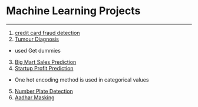 # Machine Learning Projects
---
1. [credit card fraud detection](Credit_Card_Fraud_Detection.ipynb)
2. [Tumour Diagnosis](Tumour_diagnosis.ipynb) 
* used Get dummies
3. [Big Mart Sales Prediction](Big_mart_sales_prediction.ipynb)
4. [Startup Profit Prediction](Git_project_Lum.ipynb)
* One hot encoding method is used in categorical values
5. [Number Plate Detection](https://github.com/Pogeyann/Machine-Learning/blob/7b664c7f4a4f425201a7f22fb477b28172016b35/Number%20Plate%20detection/number_plate_pre.ipynb)
6. [Aadhar Masking](https://github.com/Pogeyann/Machine-Learning/blob/b2fe50301c4c3b09f260c3fbaf4ca57a2ad68e0f/projects/Aadhaar_Masking/Aadhaar_Masking.ipynb)
